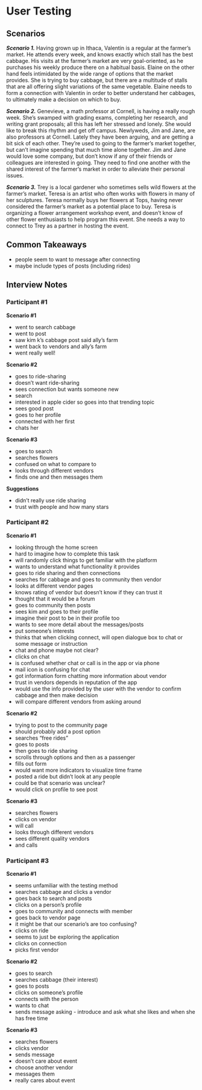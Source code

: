 # User Testing

## Scenarios

***Scenario 1.*** Having grown up in Ithaca, Valentin is a regular at the farmer’s market. He attends every week, and knows exactly which stall has the best cabbage. His visits at the farmer’s market are very goal-oriented, as he purchases his weekly produce there on a habitual basis. Elaine on the other hand feels intimidated by the wide range of options that the market provides. She is trying to buy cabbage, but there are a multitude of stalls that are all offering slight variations of the same vegetable. Elaine needs to form a connection with Valentin in order to better understand her cabbages, to ultimately make a decision on which to buy.

***Scenario 2.*** Genevieve, a math professor at Cornell, is having a really rough week. She’s swamped with grading exams, completing her research, and writing grant proposals; all this has left her stressed and lonely. She would like to break this rhythm and get off campus. Newlyweds, Jim and Jane, are also professors at Cornell. Lately they have been arguing, and are getting a bit sick of each other. They’re used to going to the farmer’s market together, but can’t imagine spending that much time alone together. Jim and Jane would love some company, but don’t know if any of their friends or colleagues are interested in going. They need to find one another with the shared interest of the farmer’s market in order to alleviate their personal issues.

***Scenario 3.*** Trey is a local gardener who sometimes sells wild flowers at the farmer’s market. Teresa is an artist who often works with flowers in many of her sculptures. Teresa normally buys her flowers at Tops, having never considered the farmer’s market as a potential place to buy. Teresa is organizing a flower arrangement workshop event, and doesn’t know of other flower enthusiasts to help program this event. She needs a way to connect to Trey as a partner in hosting the event.


## Common Takeaways

- people seem to want to message after connecting
- maybe include types of posts (including rides)


## Interview Notes

### Participant #1
**Scenario #1**
- went to search cabbage
- went to post
- saw kim k’s cabbage post said ally’s farm
- went back to vendors and ally’s farm
- went really well!

**Scenario #2**
- goes to ride-sharing
- doesn’t want ride-sharing
- sees connection but wants someone new
- search
- interested in apple cider so goes into that trending topic
- sees good post
- goes to her profile
- connected with her first
- chats her

**Scenario #3**
- goes to search
- searches flowers
- confused on what to compare to
- looks through different vendors
- finds one and then messages them

**Suggestions**
- didn’t really use ride sharing
- trust with people and how many stars

### Participant #2
**Scenario #1**
- looking through the home screen
- hard to imagine how to complete this task
- will randomly click things to get familiar with the platform
- wants to understand what functionality it provides
- goes to ride sharing and then connections
- searches for cabbage and goes to community then vendor
- looks at different vendor pages
- knows rating of vendor but doesn’t know if they can trust it
- thought that it would be a forum
- goes to community then posts
- sees kim and goes to their profile
- imagine their post to be in their profile too
- wants to see more detail about the messages/posts
- put someone’s interests
- thinks that when clicking connect, will open dialogue box to chat or some message or instruction
- chat and phone maybe not clear?
- clicks on chat
- is confused whether chat or call is in the app or via phone
- mail icon is confusing for chat
- got information form chatting more information about vendor
- trust in vendors depends in reputation of the app
- would use the info provided by the user with the vendor to confirm cabbage and then make decision
- will compare different vendors from asking around

**Scenario #2**
- trying to post to the community page
- should probably add a post option
- searches “free rides”
- goes to posts
- then goes to ride sharing
- scrolls through options and then as a passenger
- fills out form
- would want more indicators to visualize time frame
- posted a ride but didn’t look at any people
- could be that scenario was unclear?
- would click on profile to see post

**Scenario #3**
- searches flowers
- clicks on vendor
- will call
- looks through different vendors
- sees different quality vendors
- and calls 

### Participant #3
**Scenario #1**
- seems unfamiliar with the testing method
- searches cabbage and clicks a vendor
- goes back to search and posts
- clicks on a person’s profile
- goes to community and connects with member
- goes back to vendor page
- it might be that our scenario’s are too confusing?
- clicks on ride
- seems to just be exploring the application
- clicks on connection
- picks first vendor

**Scenario #2**
- goes to search
- searches cabbage (their interest)
- goes to posts
- clicks on someone’s profile
- connects with the person
- wants to chat
- sends message asking - introduce and ask what she likes and when she has free time

**Scenario #3**
- searches flowers
- clicks vendor
- sends message 
- doesn’t care about event
- choose another vendor
- messages them
- really cares about event